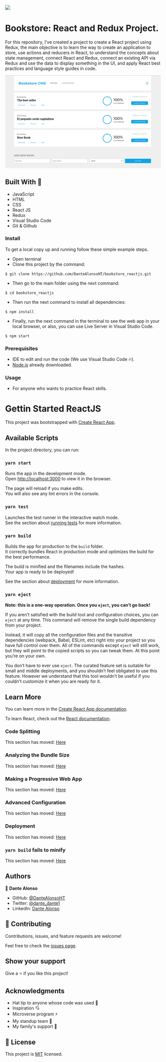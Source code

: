 ![](https://img.shields.io/badge/Microverse-blueviolet) 

# Bookstore: React and Redux Project.

For this repository, I've created a project to create a React project using Redux, the main objective is to learn the way to create an application to store, use actions and reducers in React, to understand the concepts about state management, connect React and Redux, connect an existing API via Redux and use the data to display something in the UI, and apply React best practices and language style guides in code.

<center>
<div>
    <img src="./assets/bookstoreImageReadme.PNG">
</div>
</center>

## Built With 🔨

- JavaScript
- HTML
- CSS
- React JS
- Redux
- Visual Studio Code
- Git & Github

### Install

To get a local copy up and running follow these simple example steps.
- Open terminal
- Clone this project by the command: 

```
$ git clone https://github.com/DanteAlonsoHT/bookstore_reactjs.git
```

- Then go to the main folder using the next command:

```
$ cd bookstore_reactjs
```

- Then run the next command to install all dependencies:

```
$ npm install
```


- Finally, run the next command in the terminal to see the web app in your local browser, or also, you can use Live Server in Visual Studio Code.

```
$ npm start
```

### Prerequisites

- IDE to edit and run the code (We use Visual Studio Code 🔥).
- [Node.js](https://nodejs.org/en/download/) already downloaded.


### Usage

- For anyone who wants to practice React skills.


# Gettin Started ReactJS


This project was bootstrapped with [Create React App](https://github.com/facebook/create-react-app).

## Available Scripts

In the project directory, you can run:

### `yarn start`

Runs the app in the development mode.\
Open [http://localhost:3000](http://localhost:3000) to view it in the browser.

The page will reload if you make edits.\
You will also see any lint errors in the console.

### `yarn test`

Launches the test runner in the interactive watch mode.\
See the section about [running tests](https://facebook.github.io/create-react-app/docs/running-tests) for more information.

### `yarn build`

Builds the app for production to the `build` folder.\
It correctly bundles React in production mode and optimizes the build for the best performance.

The build is minified and the filenames include the hashes.\
Your app is ready to be deployed!

See the section about [deployment](https://facebook.github.io/create-react-app/docs/deployment) for more information.

### `yarn eject`

**Note: this is a one-way operation. Once you `eject`, you can’t go back!**

If you aren’t satisfied with the build tool and configuration choices, you can `eject` at any time. This command will remove the single build dependency from your project.

Instead, it will copy all the configuration files and the transitive dependencies (webpack, Babel, ESLint, etc) right into your project so you have full control over them. All of the commands except `eject` will still work, but they will point to the copied scripts so you can tweak them. At this point you’re on your own.

You don’t have to ever use `eject`. The curated feature set is suitable for small and middle deployments, and you shouldn’t feel obligated to use this feature. However we understand that this tool wouldn’t be useful if you couldn’t customize it when you are ready for it.

## Learn More

You can learn more in the [Create React App documentation](https://facebook.github.io/create-react-app/docs/getting-started).

To learn React, check out the [React documentation](https://reactjs.org/).

### Code Splitting

This section has moved: [Here](https://facebook.github.io/create-react-app/docs/code-splitting)

### Analyzing the Bundle Size

This section has moved: [Here](https://facebook.github.io/create-react-app/docs/analyzing-the-bundle-size)

### Making a Progressive Web App

This section has moved: [Here](https://facebook.github.io/create-react-app/docs/making-a-progressive-web-app)

### Advanced Configuration

This section has moved: [Here](https://facebook.github.io/create-react-app/docs/advanced-configuration)

### Deployment

This section has moved: [Here](https://facebook.github.io/create-react-app/docs/deployment)

### `yarn build` fails to minify

This section has moved: [Here](https://facebook.github.io/create-react-app/docs/troubleshooting#npm-run-build-fails-to-minify)

## Authors

👤 **Dante Alonso**

- GitHub: [@DanteAlonsoHT](https://github.com/DanteAlonsoHT)
- Twitter: [@dante_dante1](https://twitter.com/dante_dante1)
- LinkedIn: [Dante Alonso](https://www.linkedin.com/in/dante-alonso/)


## 🤝 Contributing

Contributions, issues, and feature requests are welcome!

Feel free to check the [issues page](https://github.com/DanteAlonsoHT/bookstore_reactjs/issues).

## Show your support

Give a ⭐️ if you like this project!


## Acknowledgments

- Hat tip to anyone whose code was used 🔰
- Inspiration 💘
- Microverse program ⚡
- My standup team 🏹
- My family's support 🙌

## 📝 License

This project is [MIT](./LICENSE) licensed.
